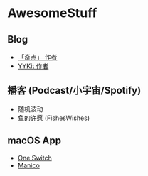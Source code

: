 # AwesomeStuff

## Blog

- [「奇点」 作者](https://imtx.me/)
- [YYKit 作者](https://blog.ibireme.com/)


## 播客 (Podcast/小宇宙/Spotify)

- 随机波动
- 鱼的许愿 (FishesWishes)


## macOS App

- [One Switch](https://fireball.studio/oneswitch/)
- [Manico](https://manico.im/)




